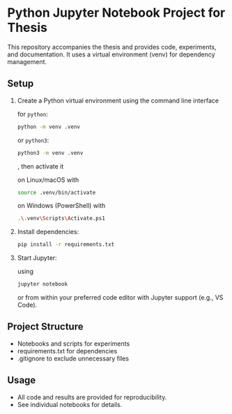 # Python Jupyter Notebook Project for Thesis

This repository accompanies the thesis and provides code, experiments, and documentation. It uses a virtual environment (venv) for dependency management.

## Setup

1. Create a Python virtual environment using the command line interface

   for `python`:
   ```bash
   python -m venv .venv
   ```
   or `python3`:
   ```bash
   python3 -m venv .venv
   ```
   , then activate it

   on Linux/macOS with
   ```bash
   source .venv/bin/activate
   ```
   on Windows (PowerShell) with
   ```bash
   .\.venv\Scripts\Activate.ps1
   ```
3. Install dependencies:
   ```bash
   pip install -r requirements.txt
   ```
4. Start Jupyter:

   using 
   ```bash
   jupyter notebook
   ```
   or from within your preferred code editor with Jupyter support (e.g., VS Code).

## Project Structure
- Notebooks and scripts for experiments
- requirements.txt for dependencies
- .gitignore to exclude unnecessary files

## Usage
- All code and results are provided for reproducibility.
- See individual notebooks for details.
